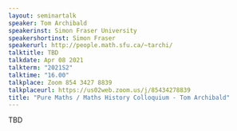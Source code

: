 ```yaml
---
layout: seminartalk
speaker: Tom Archibald
speakerinst: Simon Fraser University
speakershortinst: Simon Fraser
speakerurl: http://people.math.sfu.ca/~tarchi/
talktitle: TBD
talkdate: Apr 08 2021
talkterm: "2021S2"
talktime: "16.00"
talkplace: Zoom 854 3427 8839
talkplaceurl: https://us02web.zoom.us/j/85434278839
title: "Pure Maths / Maths History Colloquium - Tom Archibald"
---
```


 TBD